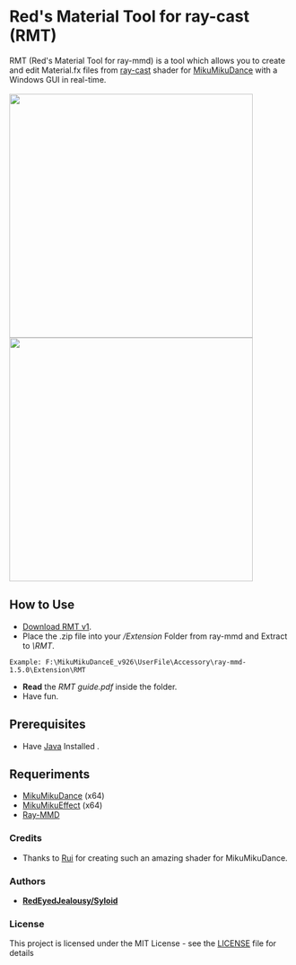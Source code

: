 # Red's Material Tool for ray-cast (RMT)

RMT (Red's Material Tool for ray-mmd) is a tool which allows you to create and edit Material.fx files from [ray-cast](https://github.com/ray-cast/ray-mmd/) shader for [MikuMikuDance](http://www.geocities.jp/higuchuu4/index_e.htm) with a Windows GUI in real-time.<br><br>
<img src="https://user-images.githubusercontent.com/33935297/42738127-db2bd302-887e-11e8-9c4f-7ca2fa93d247.png" width="434">
<img src="https://user-images.githubusercontent.com/33935297/42738192-dccd4e9c-887f-11e8-9367-c735683b6915.png" width="434">

## How to Use

* [Download RMT v1](https://github.com/Syloid/RMT/releases/download/v1/RMT.zip).
* Place the .zip file into your */Extension* Folder from ray-mmd and Extract to *\RMT*.
```
Example: F:\MikuMikuDanceE_v926\UserFile\Accessory\ray-mmd-1.5.0\Extension\RMT
```
* **Read** the *RMT guide.pdf* inside the folder.
* Have fun.

## Prerequisites
* Have [Java](https://java.com/es/download/) Installed .

## Requeriments
* [MikuMikuDance](http://www.geocities.jp/higuchuu4/index_e.htm) (x64) 
* [MikuMikuEffect](http://ch.nicovideo.jp/beta183/blomaga/ar491222) (x64)
* [Ray-MMD](https://github.com/ray-cast/ray-mmd)

### Credits

* Thanks to [Rui](https://github.com/ray-cast) for creating such an amazing shader for MikuMikuDance.

### Authors

* **[RedEyedJealousy/Syloid](https://github.com/Syloid)**

### License

This project is licensed under the MIT License - see the [LICENSE](LICENSE) file for details
